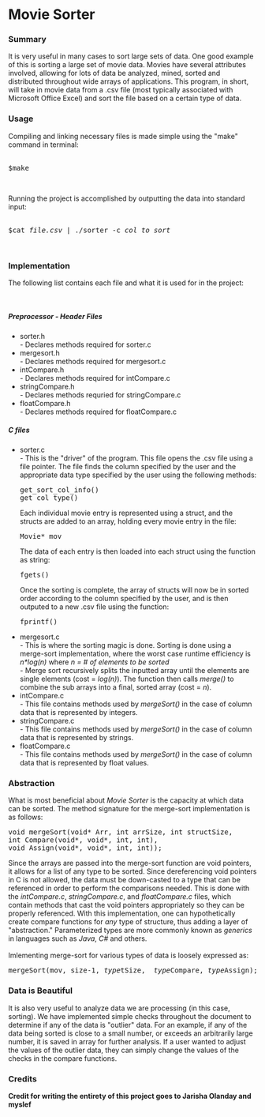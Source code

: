 
<h1>Movie Sorter</h1>

<h3>Summary</h3>

It is very useful in many cases to sort large sets of data. One good example of 
this is sorting a large set of movie data. Movies have several attributes involved, 
allowing for lots of data be analyzed, mined, sorted and distributed throughout wide 
arrays of applications.  This program, in short, will take in movie data from a .csv
file (most typically associated with Microsoft Office Excel) and sort the file based 
on a certain type of data.

<h3>Usage</h3>

Compiling and linking necessary files is made simple using the "make" command in 
terminal:
<br>
<br>
<pre>$make</pre>
<br>

Running the project is accomplished by outputting the data into standard input:
<br>
<br>
<pre>$cat <em>file.csv</em> | ./sorter -c <em>col_to_sort</em></pre>
<br>

<h3>Implementation</h3>

The following list contains each file and what it is used for in the project:

<br>
<h5>Preprocessor - Header Files</h5>
<ul>
	<li>sorter.h</li> 
		- Declares methods required for sorter.c
	<li>mergesort.h</li>
		- Declares methods required for mergesort.c
	<li>intCompare.h</li>
		- Declares methods required for intCompare.c
	<li>stringCompare.h</li>
		- Declares methods requried for stringCompare.c
	<li>floatCompare.h</li>
		- Declares methods required for floatCompare.c
</ul>
<h5>C files</h5>
<ul>
	<li>sorter.c</li>
		- This is the "driver" of the program. This file opens the .csv file using a
		file pointer. The file finds the column specified by the user and the appropriate 
		data type specified by the user using the following methods:
		<pre>get_sort_col_info()<br>get_col_type()</pre> 
		Each individual movie entry is represented using a struct, and the structs are added
		to an array, holding every movie entry in the file:
		<pre>Movie* mov</pre>
		The data of each entry is then loaded into each struct using the function as string: 
		<pre>fgets()</pre>
		Once the sorting is complete, the array of structs will now be in sorted order 
		according to the column specified by the user, and is then outputed to a new .csv
		file using the function:
		<pre>fprintf()</pre>
	<li>mergesort.c</li>
		- This is where the sorting magic is done. Sorting is done using a merge-sort 
		implementation, where the worst case runtime efficiency is <em>n*log(n)</em> where 
		<em>n = # of elements to be sorted</em> 
		<br>
		- Merge sort recursively splits the inputted array until the elements are single elements
		(cost = <em>log(n)</em>). The function then calls <em>merge()</em> to combine the 
		sub arrays into a final, sorted array (cost = <em>n</em>).
	<li>intCompare.c</li>
		- This file contains methods used by <em>mergeSort()</em> in the case of column 
		data that is represented by integers.
	<li>stringCompare.c</li>
		- This file contains methods used by <em>mergeSort()</em> in the case of column 
		data that is represented by strings.
	<li>floatCompare.c</li>
		- This file contains methods used by <em>mergeSort()</em> in the case of column 
		data that is represented by float values.
</ul>	

<h3>Abstraction</h3>
What is most beneficial about <em>Movie Sorter</em> is the capacity at which data can be
sorted. The method signature for the merge-sort implementation is as follows:

<pre>void mergeSort(void* Arr, int arrSize, int structSize,
int Compare(void*, void*, int, int),
void Assign(void*, void*, int, int));</pre>
Since the arrays are passed into the merge-sort function are void pointers, 
it allows for a list of any type to be sorted. Since dereferencing void pointers
in C is not allowed, the data must be down-casted to a type that can be referenced
in order to perform the comparisons needed. This is done with the <em>intCompare.c</em>, 
<em>stringCompare.c</em>, and <em>floatCompare.c</em> files, which contain methods 
that cast the void pointers appropriately so they can be properly referenced. With 
this implementation, one can hypothetically create compare functions for <em>any</em> 
type of structure, thus adding a layer of "abstraction." Parameterized types are more 
commonly known as <em>generics</em> in languages such as <em>Java</em>, <em>C#</em> 
and others.
<br>
<br>
Imlementing merge-sort for various types of data is loosely expressed as:
<pre>mergeSort(mov, size-1, <em>type</em>tSize,  <em>type</em>Compare, <em>type</em>Assign);</pre>

<h3>Data is Beautiful</h3>

It is also very useful to analyze data we are processing (in this case, sorting). We have implemented
simple checks throughout the document to determine if any of the data is "outlier" data. For an example,
if any of the data being sorted is close to a small number, or exceeds an arbitrarily large number,
it is saved in array for further analysis. If a user wanted to adjust the values of the outlier data,
they can simply change the values of the checks in the compare functions. 
<br>

<h3>Credits</h3>

<strong>Credit for writing the entirety of this project goes to Jarisha Olanday 
and myslef</strong>

</div>
<br>
<br>
<br>
<br>
<br>
